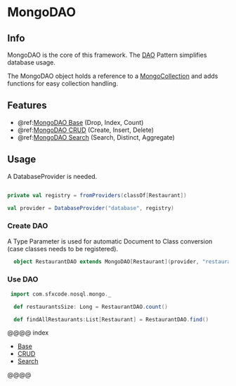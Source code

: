 # MongoDAO

## Info

MongoDAO is the core of this framework.  The [DAO](https://en.wikipedia.org/wiki/Data_access_object) Pattern simplifies database usage.

The MongoDAO object holds a reference to a [MongoCollection](http://mongodb.github.io/mongo-scala-driver/2.3/scaladoc/org/mongodb/scala/MongoCollection.html) and adds functions for easy collection handling.


## Features

* @ref:[MongoDAO Base](base.md) (Drop, Index, Count)
* @ref:[MongoDAO CRUD](crud.md) (Create, Insert, Delete)
* @ref:[MongoDAO Search](search.md) (Search, Distinct, Aggregate)

## Usage

A DatabaseProvider is needed.

```scala

private val registry = fromProviders(classOf[Restaurant])

val provider = DatabaseProvider("database", registry)
```

### Create DAO

A Type Parameter is used for automatic Document to Class conversion (case classes needs to be registered).

```scala
  object RestaurantDAO extends MongoDAO[Restaurant](provider, "restaurants")
```

### Use DAO

```scala
 import com.sfxcode.nosql.mongo._

  def restaurantsSize: Long = RestaurantDAO.count()

  def findAllRestaurants:List[Restaurant] = RestaurantDAO.find()
```

@@@@ index

 - [Base](base.md)
 - [CRUD](crud.md)
 - [Search](search.md)

@@@@
